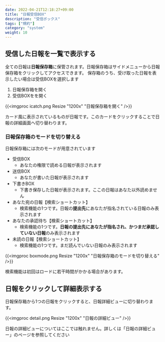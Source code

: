 ```yaml
---
date: 2022-04-21T12:18:27+09:00
title: "日報受信BOX"
description: "受信ボックス"
tags: ["規約"]
category: "system"
weight: 10
---
```


## 受信した日報を一覧で表示する

全ての日報は**日報保存箱**に保管されます。日報保存箱はサイドメニューから日報保存箱をクリックしてアクセスできます。
保存箱のうち、受け取った日報を表示したい場合は受信BOXを選択します

1. 日報保存箱を開く
1. 受信BOXをを開く

{{<imgproc icatch.png Resize "1200x" "日報保存箱を開く" />}}

カード風に表示されているものが日報です。このカードをクリックすることで日報の詳細画面へ切り替わります。

### 日報保存箱のモードを切り替える

日報保存箱には次のモードが用意されています

- 受信BOX
  - あなたの権限で読める日報が表示されます
- 送信BOX
  - あなたが書いた日報が表示されます
- 下書きBOX
  - 下書き保存した日報が表示されます。ここの日報はあなた以外読めません
- あなた宛の日報【検索ショートカット】
  - 検索機能の1つです。日報の**提出先**にあなたが指名されている日報のみ表示されます
- あなたの承認待ち【検索ショートカット】
  - 検索機能の1つです。**日報の提出先にあなたが指名され、かつまだ承認していない日報**のみ表示されます
- 未読の日報【検索ショートカット】
  - 検索機能の1つです。まだ読んでいない日報のみ表示されます

{{<imgproc boxmode.png Resize "1200x" "日報保存箱のモードを切り替える" />}}

検索機能は初回はロードに若干時間がかかる場合があります。

## 日報をクリックして詳細表示する

日報保存箱から1つの日報をクリックすると、日報詳細ビューに切り替わります。

{{<imgproc detail.png Resize "1200x" "日報の詳細ビュー" />}}

日報の詳細ビューについてはここでは触れません。詳しくは「日報の詳細ビュー」のページを参照してください